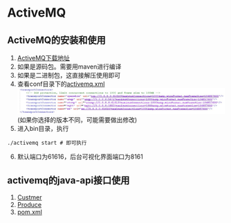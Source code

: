 # ActiveMQ

## ActiveMQ的安装和使用

  1. [ActiveMQ下载地址](http://activemq.apache.org/ )
  2. 如果是源码包。需要用maven进行编译
  3. 如果是二进制包，这直接解压使用即可
  4. 查看conf目录下的[activemq.xml](../files/activemq.xml)
  ![transport.jpg](../images/transport.jpg)(如果你选择的版本不同，可能需要做出修改)
  5. 进入bin目录，执行
  ```shell
  ./activemq start # 即可执行
  ```
  6. 默认端口为61616，后台可视化界面端口为8161

## activemq的java-api接口使用

  1. [Custmer](../files/Custmer.java)
  2. [Produce](../files/Produce.java)
  3. [pom.xml](../files/activemq-pom.xml)

